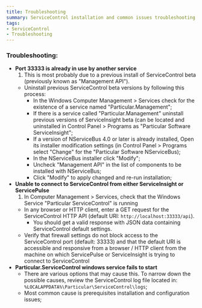 ```yaml
---
title: Troubleshooting
summary: ServiceControl installation and common issues troubleshooting
tags:
- ServiceControl
- Troubleshooting
---
```


### Troubleshooting: 

* **Port 33333 is already in use by another service**
	1. This is most probably due to a previous install of ServiceControl beta (previously known as "Management API").
	* Uninstall previous ServiceControl beta versions by following this process:
      * In the Windows Computer Management > Services check for the existence of a service named "Particular.Management";
      * If there is a service called "Particular.Management" uninstall previous versions of ServiceInsight beta (can be located and uninstalled in Control Panel > Programs as "Particular Software ServiceInsight";
      * If a version of NServiceBus 4.0 or later is already installed, Open its installer modification settings (in Control Panel > Programs select "Change" for the "Particular Software NServiceBus);
      * In the NServiceBus installer click "Modify";
      * Uncheck "Management API" in the list of components to be installed with NServiceBus;
      * Click "Modify" to apply changed and re-run installation;
* **Unable to connect to ServiceControl from either ServiceInsight or ServicePulse**
	1. In Computer Management > Services, check that the Windows Service "Particular ServiceControl" is running
	* In any browser or HTTP client, enter a GET request for the ServiceControl HTTP API (default URI: `http://localhost:33333/api`). 
      * You should get a valid response with JSON data containing ServiceControl default settings.
	* Verify that firewall settings do not block access to the ServiceControl port (default: 33333) and that the default URI is accessible and responsive from a browser / HTTP client from the machine on which ServicePulse or ServiceInsight is trying to connect to ServiceControl
* **Particular.ServiceControl windows service fails to start**
	* There are various options that may cause this. To narrow down the possible causes, review the ServiceControl log file located in: `%LOCALAPPDATA%\Particular\ServiceControl\logs`;
	* Most common cause is prerequisites installation and configuration issues;
